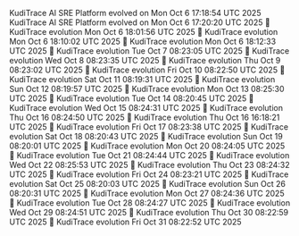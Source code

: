 KudiTrace AI SRE Platform evolved on Mon Oct  6 17:18:54 UTC 2025
KudiTrace AI SRE Platform evolved on Mon Oct  6 17:20:20 UTC 2025
🧩 KudiTrace evolution Mon Oct  6 18:01:56 UTC 2025
🧩 KudiTrace evolution Mon Oct  6 18:10:02 UTC 2025
🧩 KudiTrace evolution Mon Oct  6 18:12:33 UTC 2025
🧩 KudiTrace evolution Tue Oct  7 08:23:05 UTC 2025
🧩 KudiTrace evolution Wed Oct  8 08:23:35 UTC 2025
🧩 KudiTrace evolution Thu Oct  9 08:23:02 UTC 2025
🧩 KudiTrace evolution Fri Oct 10 08:22:50 UTC 2025
🧩 KudiTrace evolution Sat Oct 11 08:19:31 UTC 2025
🧩 KudiTrace evolution Sun Oct 12 08:19:57 UTC 2025
🧩 KudiTrace evolution Mon Oct 13 08:25:30 UTC 2025
🧩 KudiTrace evolution Tue Oct 14 08:20:45 UTC 2025
🧩 KudiTrace evolution Wed Oct 15 08:24:31 UTC 2025
🧩 KudiTrace evolution Thu Oct 16 08:24:50 UTC 2025
🧩 KudiTrace evolution Thu Oct 16 16:18:21 UTC 2025
🧩 KudiTrace evolution Fri Oct 17 08:23:38 UTC 2025
🧩 KudiTrace evolution Sat Oct 18 08:20:43 UTC 2025
🧩 KudiTrace evolution Sun Oct 19 08:20:01 UTC 2025
🧩 KudiTrace evolution Mon Oct 20 08:24:05 UTC 2025
🧩 KudiTrace evolution Tue Oct 21 08:24:44 UTC 2025
🧩 KudiTrace evolution Wed Oct 22 08:25:53 UTC 2025
🧩 KudiTrace evolution Thu Oct 23 08:24:32 UTC 2025
🧩 KudiTrace evolution Fri Oct 24 08:23:21 UTC 2025
🧩 KudiTrace evolution Sat Oct 25 08:20:03 UTC 2025
🧩 KudiTrace evolution Sun Oct 26 08:20:31 UTC 2025
🧩 KudiTrace evolution Mon Oct 27 08:24:36 UTC 2025
🧩 KudiTrace evolution Tue Oct 28 08:24:27 UTC 2025
🧩 KudiTrace evolution Wed Oct 29 08:24:51 UTC 2025
🧩 KudiTrace evolution Thu Oct 30 08:22:59 UTC 2025
🧩 KudiTrace evolution Fri Oct 31 08:22:52 UTC 2025
